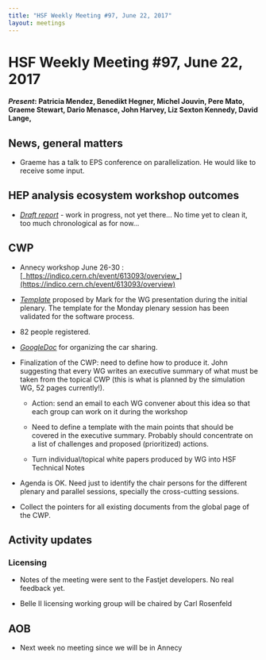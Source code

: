 ```yaml
---
title: "HSF Weekly Meeting #97, June 22, 2017"
layout: meetings
---
```


# HSF Weekly Meeting #97, June 22, 2017

#### _Present_: Patricia Mendez, Benedikt Hegner, Michel Jouvin, Pere Mato, Graeme Stewart, Dario Menasce, John Harvey, Liz Sexton Kennedy, David Lange,

## News, general matters

- Graeme has a talk to EPS conference on parallelization. He would like to
  receive some input.

## HEP analysis ecosystem workshop outcomes

- [_Draft report_](https://docs.google.com/document/d/1938v-JKE-trfJeJOzE1eTfztXjz7JecSTxSSHKKwq_A/edit?usp=sharing) -
  work in progress, not yet there… No time yet to clean it, too much
  chronological as for now…

## CWP

- Annecy workshop June 26-30 :
  [_https://indico.cern.ch/event/613093/overview_](https://indico.cern.ch/event/613093/overview)

- [_Template_](https://docs.google.com/presentation/d/1STs_EVW7wmPhMG0qaqmygF6uFUgc07qA-Wm220rtMl8/edit#slide=id.g22da0d6011_0_0)
  proposed by Mark for the WG presentation during the initial plenary. The
  template for the Monday plenary session has been validated for the software
  process.

- 82 people registered.

- [_GoogleDoc_](https://docs.google.com/document/d/1Ffs-W_vkwitzkn1YfY5pc7TYn-WqU42rZe3JohI7qkM/edit)
  for organizing the car sharing.

- Finalization of the CWP: need to define how to produce it. John suggesting
  that every WG writes an executive summary of what must be taken from the
  topical CWP (this is what is planned by the simulation WG, 52 pages
  currently!).

  - Action: send an email to each WG convener about this idea so that each group
    can work on it during the workshop

  - Need to define a template with the main points that should be covered in the
    executive summary. Probably should concentrate on a list of challenges and
    proposed (prioritized) actions.

  - Turn individual/topical white papers produced by WG into HSF Technical Notes

- Agenda is OK. Need just to identify the chair persons for the different
  plenary and parallel sessions, specially the cross-cutting sessions.

- Collect the pointers for all existing documents from the global page of the
  CWP.

## Activity updates

### Licensing

- Notes of the meeting were sent to the Fastjet developers. No real feedback
  yet.

- Belle II licensing working group will be chaired by Carl Rosenfeld

## AOB

- Next week no meeting since we will be in Annecy
